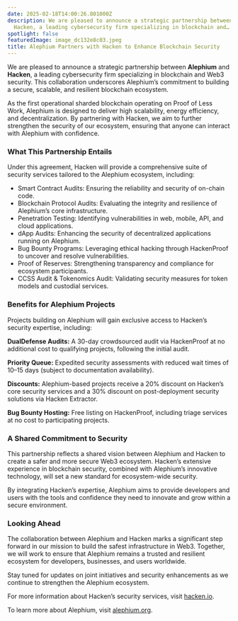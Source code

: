 ```yaml
---
date: 2025-02-18T14:00:26.801000Z
description: We are pleased to announce a strategic partnership between Alephium and
  Hacken, a leading cybersecurity firm specializing in blockchain and…
spotlight: false
featuredImage: image_dc132e8c03.jpeg
title: Alephium Partners with Hacken to Enhance Blockchain Security
---
```


We are pleased to announce a strategic partnership between **Alephium** and **Hacken**, a leading cybersecurity firm specializing in blockchain and Web3 security. This collaboration underscores Alephium’s commitment to building a secure, scalable, and resilient blockchain ecosystem.

As the first operational sharded blockchain operating on Proof of Less Work, Alephium is designed to deliver high scalability, energy efficiency, and decentralization. By partnering with Hacken, we aim to further strengthen the security of our ecosystem, ensuring that anyone can interact with Alephium with confidence.

### What This Partnership Entails

Under this agreement, Hacken will provide a comprehensive suite of security services tailored to the Alephium ecosystem, including:

- Smart Contract Audits: Ensuring the reliability and security of on-chain code.
- Blockchain Protocol Audits: Evaluating the integrity and resilience of Alephium’s core infrastructure.
- Penetration Testing: Identifying vulnerabilities in web, mobile, API, and cloud applications.
- dApp Audits: Enhancing the security of decentralized applications running on Alephium.
- Bug Bounty Programs: Leveraging ethical hacking through HackenProof to uncover and resolve vulnerabilities.
- Proof of Reserves: Strengthening transparency and compliance for ecosystem participants.
- CCSS Audit & Tokenomics Audit: Validating security measures for token models and custodial services.

### Benefits for Alephium Projects

Projects building on Alephium will gain exclusive access to Hacken’s security expertise, including:

**DualDefense Audits:** A 30-day crowdsourced audit via HackenProof at no additional cost to qualifying projects, following the initial audit.

**Priority Queue:** Expedited security assessments with reduced wait times of 10–15 days (subject to documentation availability).

**Discounts:** Alephium-based projects receive a 20% discount on Hacken’s core security services and a 30% discount on post-deployment security solutions via Hacken Extractor.

**Bug Bounty Hosting:** Free listing on HackenProof, including triage services at no cost to participating projects.

### A Shared Commitment to Security

This partnership reflects a shared vision between Alephium and Hacken to create a safer and more secure Web3 ecosystem. Hacken’s extensive experience in blockchain security, combined with Alephium’s innovative technology, will set a new standard for ecosystem-wide security.

By integrating Hacken’s expertise, Alephium aims to provide developers and users with the tools and confidence they need to innovate and grow within a secure environment.

### Looking Ahead

The collaboration between Alephium and Hacken marks a significant step forward in our mission to build the safest infrastructure in Web3. Together, we will work to ensure that Alephium remains a trusted and resilient ecosystem for developers, businesses, and users worldwide.

Stay tuned for updates on joint initiatives and security enhancements as we continue to strengthen the Alephium ecosystem.

For more information about Hacken’s security services, visit <a href="https://hackenio.cc/3Qko1S9" class="markup--anchor markup--p-anchor" data-href="https://hackenio.cc/3Qko1S9" rel="noopener" target="_blank">hacken.io</a>.

To learn more about Alephium, visit [alephium.org](https://alephium.org).
